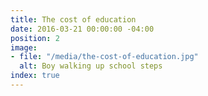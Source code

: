```yaml
---
title: The cost of education
date: 2016-03-21 00:00:00 -04:00
position: 2
image:
- file: "/media/the-cost-of-education.jpg"
  alt: Boy walking up school steps
index: true
---
```


